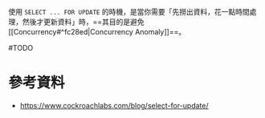 使用 `SELECT ... FOR UPDATE` 的時機，是當你需要「先撈出資料，花一點時間處理，然後才更新資料」時，==其目的是避免 [[Concurrency#^fc28ed|Concurrency Anomaly]]==。

#TODO 

# 參考資料

- <https://www.cockroachlabs.com/blog/select-for-update/>
